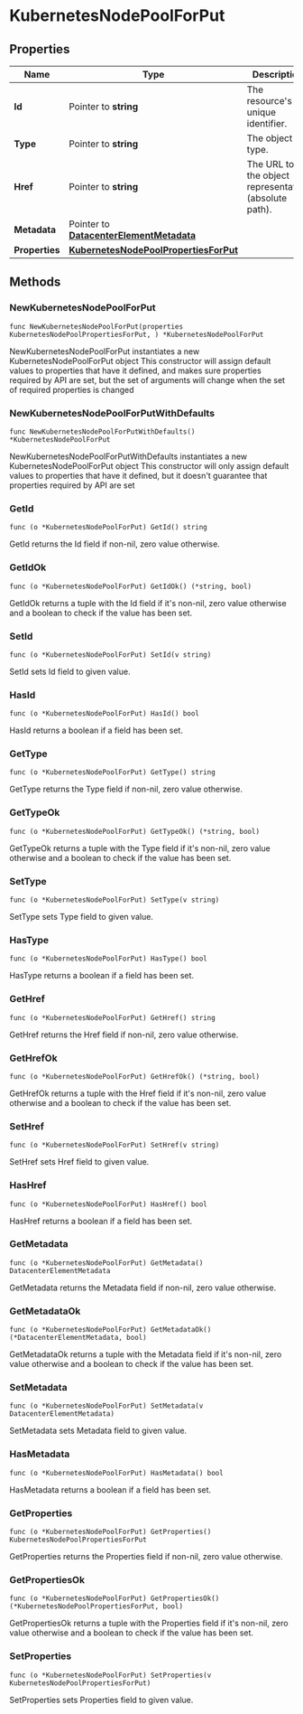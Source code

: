 # KubernetesNodePoolForPut

## Properties

|Name | Type | Description | Notes|
|------------ | ------------- | ------------- | -------------|
|**Id** | Pointer to **string** | The resource&#39;s unique identifier. | [optional] [readonly] |
|**Type** | Pointer to **string** | The object type. | [optional] [readonly] |
|**Href** | Pointer to **string** | The URL to the object representation (absolute path). | [optional] [readonly] |
|**Metadata** | Pointer to [**DatacenterElementMetadata**](DatacenterElementMetadata.md) |  | [optional] |
|**Properties** | [**KubernetesNodePoolPropertiesForPut**](KubernetesNodePoolPropertiesForPut.md) |  | |

## Methods

### NewKubernetesNodePoolForPut

`func NewKubernetesNodePoolForPut(properties KubernetesNodePoolPropertiesForPut, ) *KubernetesNodePoolForPut`

NewKubernetesNodePoolForPut instantiates a new KubernetesNodePoolForPut object
This constructor will assign default values to properties that have it defined,
and makes sure properties required by API are set, but the set of arguments
will change when the set of required properties is changed

### NewKubernetesNodePoolForPutWithDefaults

`func NewKubernetesNodePoolForPutWithDefaults() *KubernetesNodePoolForPut`

NewKubernetesNodePoolForPutWithDefaults instantiates a new KubernetesNodePoolForPut object
This constructor will only assign default values to properties that have it defined,
but it doesn't guarantee that properties required by API are set

### GetId

`func (o *KubernetesNodePoolForPut) GetId() string`

GetId returns the Id field if non-nil, zero value otherwise.

### GetIdOk

`func (o *KubernetesNodePoolForPut) GetIdOk() (*string, bool)`

GetIdOk returns a tuple with the Id field if it's non-nil, zero value otherwise
and a boolean to check if the value has been set.

### SetId

`func (o *KubernetesNodePoolForPut) SetId(v string)`

SetId sets Id field to given value.

### HasId

`func (o *KubernetesNodePoolForPut) HasId() bool`

HasId returns a boolean if a field has been set.

### GetType

`func (o *KubernetesNodePoolForPut) GetType() string`

GetType returns the Type field if non-nil, zero value otherwise.

### GetTypeOk

`func (o *KubernetesNodePoolForPut) GetTypeOk() (*string, bool)`

GetTypeOk returns a tuple with the Type field if it's non-nil, zero value otherwise
and a boolean to check if the value has been set.

### SetType

`func (o *KubernetesNodePoolForPut) SetType(v string)`

SetType sets Type field to given value.

### HasType

`func (o *KubernetesNodePoolForPut) HasType() bool`

HasType returns a boolean if a field has been set.

### GetHref

`func (o *KubernetesNodePoolForPut) GetHref() string`

GetHref returns the Href field if non-nil, zero value otherwise.

### GetHrefOk

`func (o *KubernetesNodePoolForPut) GetHrefOk() (*string, bool)`

GetHrefOk returns a tuple with the Href field if it's non-nil, zero value otherwise
and a boolean to check if the value has been set.

### SetHref

`func (o *KubernetesNodePoolForPut) SetHref(v string)`

SetHref sets Href field to given value.

### HasHref

`func (o *KubernetesNodePoolForPut) HasHref() bool`

HasHref returns a boolean if a field has been set.

### GetMetadata

`func (o *KubernetesNodePoolForPut) GetMetadata() DatacenterElementMetadata`

GetMetadata returns the Metadata field if non-nil, zero value otherwise.

### GetMetadataOk

`func (o *KubernetesNodePoolForPut) GetMetadataOk() (*DatacenterElementMetadata, bool)`

GetMetadataOk returns a tuple with the Metadata field if it's non-nil, zero value otherwise
and a boolean to check if the value has been set.

### SetMetadata

`func (o *KubernetesNodePoolForPut) SetMetadata(v DatacenterElementMetadata)`

SetMetadata sets Metadata field to given value.

### HasMetadata

`func (o *KubernetesNodePoolForPut) HasMetadata() bool`

HasMetadata returns a boolean if a field has been set.

### GetProperties

`func (o *KubernetesNodePoolForPut) GetProperties() KubernetesNodePoolPropertiesForPut`

GetProperties returns the Properties field if non-nil, zero value otherwise.

### GetPropertiesOk

`func (o *KubernetesNodePoolForPut) GetPropertiesOk() (*KubernetesNodePoolPropertiesForPut, bool)`

GetPropertiesOk returns a tuple with the Properties field if it's non-nil, zero value otherwise
and a boolean to check if the value has been set.

### SetProperties

`func (o *KubernetesNodePoolForPut) SetProperties(v KubernetesNodePoolPropertiesForPut)`

SetProperties sets Properties field to given value.




